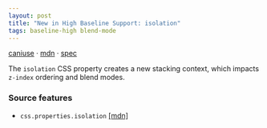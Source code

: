```yaml
---
layout: post
title: "New in High Baseline Support: isolation"
tags: baseline-high blend-mode
---
```


[caniuse](https://caniuse.com/?search=isolation) · [mdn](https://developer.mozilla.org/en-US/search?q=isolation) · [spec](https://drafts.fxtf.org/compositing-2/#isolation)

The `isolation` CSS property creates a new stacking context, which impacts `z-index` ordering and blend modes.

### Source features

- ``css.properties.isolation`` [[mdn]](https://developer.mozilla.org/en-US/search?q=css.properties.isolation)
